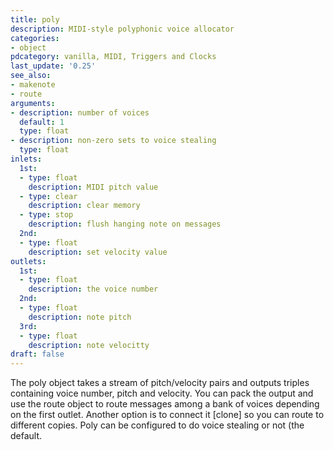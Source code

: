 ```yaml
---
title: poly
description: MIDI-style polyphonic voice allocator
categories:
- object
pdcategory: vanilla, MIDI, Triggers and Clocks
last_update: '0.25'
see_also:
- makenote
- route
arguments:
- description: number of voices 
  default: 1
  type: float
- description: non-zero sets to voice stealing
  type: float
inlets:
  1st:
  - type: float
    description: MIDI pitch value
  - type: clear
    description: clear memory
  - type: stop
    description: flush hanging note on messages
  2nd:
  - type: float
    description: set velocity value
outlets:
  1st:
  - type: float
    description: the voice number
  2nd:
  - type: float
    description: note pitch
  3rd:
  - type: float
    description: note velocitty
draft: false
---
```

The poly object takes a stream of pitch/velocity pairs and outputs triples containing voice number, pitch and velocity. You can pack the output and use the route object to route messages among a bank of voices depending on the first outlet. Another option is to connect it [clone] so you can route to different copies. Poly can be configured to do voice stealing or not (the default.
